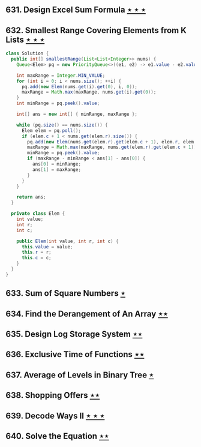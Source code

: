 ## 631. Design Excel Sum Formula [$\star\star\star$](https://leetcode.com/problems/design-excel-sum-formula)

## 632. Smallest Range Covering Elements from K Lists [$\star\star\star$](https://leetcode.com/problems/smallest-range-covering-elements-from-k-lists)

```java
class Solution {
  public int[] smallestRange(List<List<Integer>> nums) {
    Queue<Elem> pq = new PriorityQueue<>((e1, e2) -> e1.value - e2.value);

    int maxRange = Integer.MIN_VALUE;
    for (int i = 0; i < nums.size(); ++i) {
      pq.add(new Elem(nums.get(i).get(0), i, 0));
      maxRange = Math.max(maxRange, nums.get(i).get(0));
    }
    int minRange = pq.peek().value;

    int[] ans = new int[] { minRange, maxRange };

    while (pq.size() == nums.size()) {
      Elem elem = pq.poll();
      if (elem.c + 1 < nums.get(elem.r).size()) {
        pq.add(new Elem(nums.get(elem.r).get(elem.c + 1), elem.r, elem.c + 1));
        maxRange = Math.max(maxRange, nums.get(elem.r).get(elem.c + 1));
        minRange = pq.peek().value;
        if (maxRange - minRange < ans[1] - ans[0]) {
          ans[0] = minRange;
          ans[1] = maxRange;
        }
      }
    }

    return ans;
  }

  private class Elem {
    int value;
    int r;
    int c;

    public Elem(int value, int r, int c) {
      this.value = value;
      this.r = r;
      this.c = c;
    }
  }
}
```

## 633. Sum of Square Numbers [$\star$](https://leetcode.com/problems/sum-of-square-numbers)

## 634. Find the Derangement of An Array [$\star\star$](https://leetcode.com/problems/find-the-derangement-of-an-array)

## 635. Design Log Storage System [$\star\star$](https://leetcode.com/problems/design-log-storage-system)

## 636. Exclusive Time of Functions [$\star\star$](https://leetcode.com/problems/exclusive-time-of-functions)

## 637. Average of Levels in Binary Tree [$\star$](https://leetcode.com/problems/average-of-levels-in-binary-tree)

## 638. Shopping Offers [$\star\star$](https://leetcode.com/problems/shopping-offers)

## 639. Decode Ways II [$\star\star\star$](https://leetcode.com/problems/decode-ways-ii)

## 640. Solve the Equation [$\star\star$](https://leetcode.com/problems/solve-the-equation)
